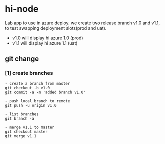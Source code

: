 # hi-node
Lab app to use in azure deploy. we create two release branch v1.0 and v1.1, to test swapping deployment slots(prod and uat).

- v1.0 will display hi azure 1.0 (prod)
- v1.1 will display hi azure 1.1 (uat)

## git change

### [1] create branches

```
- create a branch from master
git checkout -b v1.0
git commit -a -m 'added branch v1.0'

- push local branch to remote
git push -u origin v1.0

- list branches
git branch -a

- merge v1.1 to master
git checkout master
git merge v1.1
```
